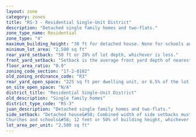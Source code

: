 ```yaml
---
layout: zone
category: zones
title: "RS-3 - Residential Single-Unit District"
description: "Detached single family homes and two-flats."
zone_type_name: Residential
zone_type: "4"
maximum_building_height: "30 ft for detached house. None for schools and churches."
minimum_lot_area: "2,500 sq ft"
rear_yard_setback: "50 ft or 28% of lot depth, whichever is less."
front_yard_setback: "Setback is the average front yard depth of nearest 2 lots (exclude the lot with the least front yard depth from the calculation). If any lots to be included in the calculation are vacant, assume that their front yard depths are 20 feet or 16% of lot depth, whichever is less."
floor_area_ratio: "0.9"
zoning_code_section: "17-2-0102"
old_zoning_ordinance_code: "R3"
rear_yard_open_space: "225 sq ft per dwelling unit, or 6.5% of the lot area, which ever is greater."
on_site_open_space: "N/A"
district_title: "Residential Single-Unit District"
old_description: "Single family homes"
district_type_code: "RS-3"
juan_description: "Detached single family homes and two-flats."
side_setback: "Detached house&#58; Combined width of side setbacks must equal 20% of lot width, with neither setback less than 2 feet or 8% of lot width (whichever is greater.)
Churches and schools&#58; 12 feet or 50% of building height, whichever is greater."
lot_area_per_unit: "2,500 sq ft"
---
```

